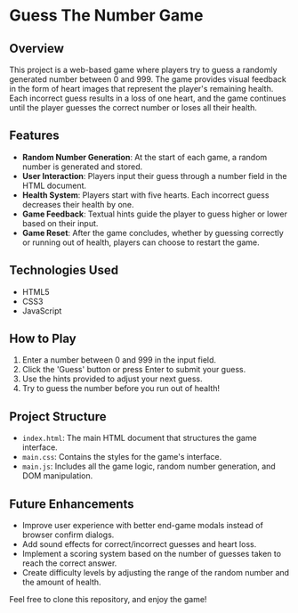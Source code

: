 # Guess The Number Game

## Overview
This project is a web-based game where players try to guess a randomly generated number between 0 and 999. The game provides visual feedback in the form of heart images that represent the player's remaining health. Each incorrect guess results in a loss of one heart, and the game continues until the player guesses the correct number or loses all their health.

## Features
- **Random Number Generation**: At the start of each game, a random number is generated and stored.
- **User Interaction**: Players input their guess through a number field in the HTML document.
- **Health System**: Players start with five hearts. Each incorrect guess decreases their health by one.
- **Game Feedback**: Textual hints guide the player to guess higher or lower based on their input.
- **Game Reset**: After the game concludes, whether by guessing correctly or running out of health, players can choose to restart the game.

## Technologies Used
- HTML5
- CSS3
- JavaScript

## How to Play
1. Enter a number between 0 and 999 in the input field.
2. Click the 'Guess' button or press Enter to submit your guess.
3. Use the hints provided to adjust your next guess.
4. Try to guess the number before you run out of health!

## Project Structure
- `index.html`: The main HTML document that structures the game interface.
- `main.css`: Contains the styles for the game's interface.
- `main.js`: Includes all the game logic, random number generation, and DOM manipulation.

## Future Enhancements
- Improve user experience with better end-game modals instead of browser confirm dialogs.
- Add sound effects for correct/incorrect guesses and heart loss.
- Implement a scoring system based on the number of guesses taken to reach the correct answer.
- Create difficulty levels by adjusting the range of the random number and the amount of health.

Feel free to clone this repository, and enjoy the game!
